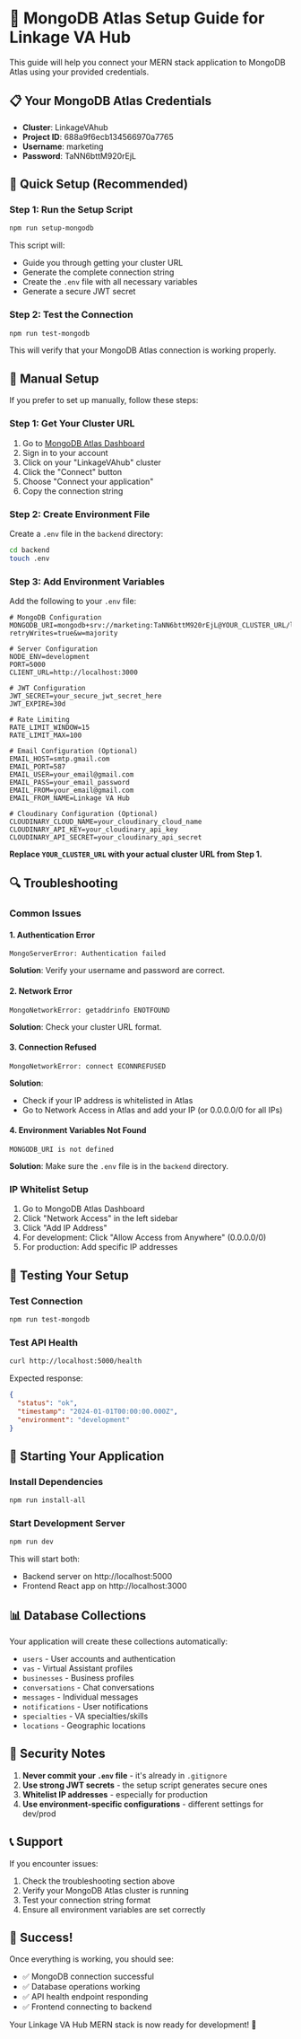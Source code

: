 # 🚀 MongoDB Atlas Setup Guide for Linkage VA Hub

This guide will help you connect your MERN stack application to MongoDB Atlas using your provided credentials.

## 📋 Your MongoDB Atlas Credentials

- **Cluster**: LinkageVAhub
- **Project ID**: 688a9f6ecb134566970a7765
- **Username**: marketing
- **Password**: TaNN6bttM920rEjL

## 🔧 Quick Setup (Recommended)

### Step 1: Run the Setup Script

```bash
npm run setup-mongodb
```

This script will:
- Guide you through getting your cluster URL
- Generate the complete connection string
- Create the `.env` file with all necessary variables
- Generate a secure JWT secret

### Step 2: Test the Connection

```bash
npm run test-mongodb
```

This will verify that your MongoDB Atlas connection is working properly.

## 🔧 Manual Setup

If you prefer to set up manually, follow these steps:

### Step 1: Get Your Cluster URL

1. Go to [MongoDB Atlas Dashboard](https://cloud.mongodb.com)
2. Sign in to your account
3. Click on your "LinkageVAhub" cluster
4. Click the "Connect" button
5. Choose "Connect your application"
6. Copy the connection string

### Step 2: Create Environment File

Create a `.env` file in the `backend` directory:

```bash
cd backend
touch .env
```

### Step 3: Add Environment Variables

Add the following to your `.env` file:

```env
# MongoDB Configuration
MONGODB_URI=mongodb+srv://marketing:TaNN6bttM920rEjL@YOUR_CLUSTER_URL/linkagevahub?retryWrites=true&w=majority

# Server Configuration
NODE_ENV=development
PORT=5000
CLIENT_URL=http://localhost:3000

# JWT Configuration
JWT_SECRET=your_secure_jwt_secret_here
JWT_EXPIRE=30d

# Rate Limiting
RATE_LIMIT_WINDOW=15
RATE_LIMIT_MAX=100

# Email Configuration (Optional)
EMAIL_HOST=smtp.gmail.com
EMAIL_PORT=587
EMAIL_USER=your_email@gmail.com
EMAIL_PASS=your_email_password
EMAIL_FROM=your_email@gmail.com
EMAIL_FROM_NAME=Linkage VA Hub

# Cloudinary Configuration (Optional)
CLOUDINARY_CLOUD_NAME=your_cloudinary_cloud_name
CLOUDINARY_API_KEY=your_cloudinary_api_key
CLOUDINARY_API_SECRET=your_cloudinary_api_secret
```

**Replace `YOUR_CLUSTER_URL` with your actual cluster URL from Step 1.**

## 🔍 Troubleshooting

### Common Issues

#### 1. Authentication Error
```
MongoServerError: Authentication failed
```
**Solution**: Verify your username and password are correct.

#### 2. Network Error
```
MongoNetworkError: getaddrinfo ENOTFOUND
```
**Solution**: Check your cluster URL format.

#### 3. Connection Refused
```
MongoNetworkError: connect ECONNREFUSED
```
**Solution**: 
- Check if your IP address is whitelisted in Atlas
- Go to Network Access in Atlas and add your IP (or 0.0.0.0/0 for all IPs)

#### 4. Environment Variables Not Found
```
MONGODB_URI is not defined
```
**Solution**: Make sure the `.env` file is in the `backend` directory.

### IP Whitelist Setup

1. Go to MongoDB Atlas Dashboard
2. Click "Network Access" in the left sidebar
3. Click "Add IP Address"
4. For development: Click "Allow Access from Anywhere" (0.0.0.0/0)
5. For production: Add specific IP addresses

## 🧪 Testing Your Setup

### Test Connection
```bash
npm run test-mongodb
```

### Test API Health
```bash
curl http://localhost:5000/health
```

Expected response:
```json
{
  "status": "ok",
  "timestamp": "2024-01-01T00:00:00.000Z",
  "environment": "development"
}
```

## 🚀 Starting Your Application

### Install Dependencies
```bash
npm run install-all
```

### Start Development Server
```bash
npm run dev
```

This will start both:
- Backend server on http://localhost:5000
- Frontend React app on http://localhost:3000

## 📊 Database Collections

Your application will create these collections automatically:
- `users` - User accounts and authentication
- `vas` - Virtual Assistant profiles
- `businesses` - Business profiles
- `conversations` - Chat conversations
- `messages` - Individual messages
- `notifications` - User notifications
- `specialties` - VA specialties/skills
- `locations` - Geographic locations

## 🔐 Security Notes

1. **Never commit your `.env` file** - it's already in `.gitignore`
2. **Use strong JWT secrets** - the setup script generates secure ones
3. **Whitelist IP addresses** - especially for production
4. **Use environment-specific configurations** - different settings for dev/prod

## 📞 Support

If you encounter issues:
1. Check the troubleshooting section above
2. Verify your MongoDB Atlas cluster is running
3. Test your connection string format
4. Ensure all environment variables are set correctly

## 🎉 Success!

Once everything is working, you should see:
- ✅ MongoDB connection successful
- ✅ Database operations working
- ✅ API health endpoint responding
- ✅ Frontend connecting to backend

Your Linkage VA Hub MERN stack is now ready for development! 🚀 